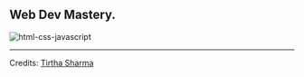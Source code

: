 ## Web Dev Mastery.

![html-css-javascript](https://github.com/user-attachments/assets/625bc474-4c59-459d-bb56-6a661e7354f5)

----

Credits: [Tirtha Sharma](https://github.com/genze121 "Tirtha Sharma")
